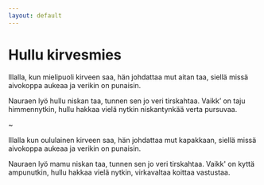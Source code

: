 ```yaml
---
layout: default
---
```

# Hullu kirvesmies

Illalla, kun mielipuoli kirveen saa,
hän johdattaa mut aitan taa,
siellä missä aivokoppa aukeaa
ja verikin on punaisin.

Nauraen lyö hullu niskan taa,
tunnen sen jo veri tirskahtaa.
Vaikk’ on taju himmennytkin,
hullu hakkaa vielä nytkin
niskantynkää verta pursuvaa.

~

Illalla kun oululainen kirveen saa,
hän johdattaa mut kapakkaan,
siellä missä aivokoppa aukeaa
ja verikin on punaisin.

Nauraen lyö mamu niskan taa,
tunnen sen jo veri tirskahtaa.
Vaikk' on kyttä ampunutkin,
hullu hakkaa vielä nytkin, 
virkavaltaa koittaa vastustaa.